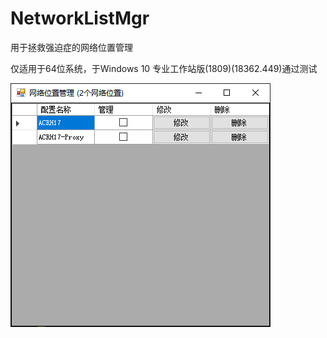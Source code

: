 # NetworkListMgr
用于拯救强迫症的网络位置管理

仅适用于64位系统，于Windows 10 专业工作站版(1809)(18362.449)通过测试

<img src="NetworkListMgr.png" alt="NetworkListMgr"/>
